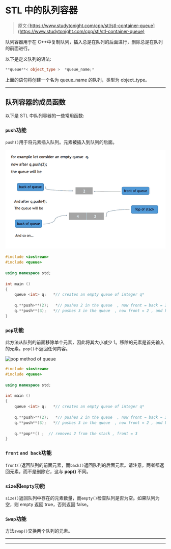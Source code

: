 # STL 中的队列容器

> 原文:[https://www.studytonight.com/cpp/stl/stl-container-queue](https://www.studytonight.com/cpp/stl/stl-container-queue)

队列容器用于在 C++中复制队列，插入总是在队列的后面进行，删除总是在队列的前面进行。

以下是定义队列的语法:

```cpp
**queue**< object_type >  *queue_name;*
```

上面的语句将创建一个名为 queue_name 的队列，类型为 object_type。

* * *

## 队列容器的成员函数

以下是 STL 中队列容器的一些常用函数:

### `push`功能

`push()`用于将元素插入队列。元素被插入到队列的后面。

![push method of queue](img/be44f6d86259fc32b8c5e37fcb1e4a04.png)

```cpp
#include <iostream>      
#include <queue> 

using namespace std;   

int main ()
{
    queue <int> q;   *// creates an empty queue of integer q* 

    q.**push>**(2);   *// pushes 2 in the queue  , now front = back = 2*
    q.**push**(3);   *// pushes 3 in the queue  , now front = 2 , and back = 3*
}
```

### `pop`功能

此方法从队列的前面移除单个元素，因此将其大小减少 1。移除的元素是首先输入的元素。`pop()`不返回任何内容。

![pop method of queue](img/496c3277e1c9054b71070b6801e19076.png)

```cpp
#include <iostream>      
#include <queue> 

using namespace std;   

int main ()
{
    queue <int> q;   *// creates an empty queue of integer q* 

    q.**push>**(2);   *// pushes 2 in the queue  , now front = back = 2*
    q.**push**(3);   *// pushes 3 in the queue  , now front = 2 , and back = 3*

    q.**pop**() ;  // removes 2 from the stack , front = 3
}
```

### `front` `and back`功能

`front()`返回队列的前面元素，而`back()`返回队列的后面元素。请注意，两者都返回元素，而不是删除它，这与 **pop()** 不同。

### `size`和`empty`功能

`size()`返回队列中存在的元素数量，而`empty()`检查队列是否为空。如果队列为空，则 empty 返回 true，否则返回 false。

### `Swap`功能

方法`swap()`交换两个队列的元素。

* * *

* * *